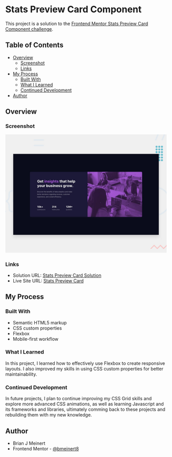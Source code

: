 # Stats Preview Card Component

This project is a solution to the [Frontend Mentor Stats Preview Card Component challenge](https://www.frontendmentor.io/challenges/stats-preview-card-component-8JqbgoU62). 

## Table of Contents

- [Overview](#overview)
  - [Screenshot](#screenshot)
  - [Links](#links)
- [My Process](#my-process)
  - [Built With](#built-with)
  - [What I Learned](#what-i-learned)
  - [Continued Development](#continued-development)
- [Author](#author)

## Overview

### Screenshot

![Screenshot](./images/desktop-preview.jpg)

### Links

- Solution URL: [Stats Preview Card Solution](https://www.frontendmentor.io/solutions/responsive-stats-preview-card-component-levAqdnSlX)
- Live Site URL: [Stats Preview Card](https://bmeinert8.github.io/stats-preview-card/)

## My Process

### Built With

- Semantic HTML5 markup
- CSS custom properties
- Flexbox
- Mobile-first workflow

### What I Learned

In this project, I learned how to effectively use Flexbox to create responsive layouts. I also improved my skills in using CSS custom properties for better maintainability.

### Continued Development

In future projects, I plan to continue improving my CSS Grid skills and explore more advanced CSS animations, as well as learning Javascript and its frameworks and libraries, ultimately comming back to these projects and rebuilding them with my new knowledge.

## Author

- Brian J Meinert
- Frontend Mentor - [@bmeinert8](https://www.frontendmentor.io/profile/bmeinert8)

